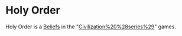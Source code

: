 # Holy Order

Holy Order is a [Beliefs](belief) in the "[Civilization%20%28series%29](Civilization)" games.